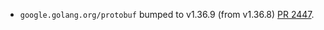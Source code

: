 * `google.golang.org/protobuf` bumped to v1.36.9 (from v1.36.8) [PR 2447](https://github.com/provenance-io/provenance/pull/2447).
